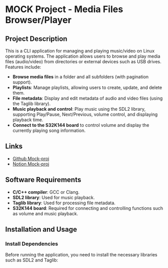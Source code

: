 # MOCK Project - Media Files Browser/Player

## Project Description

This is a CLI application for managing and playing music/video on Linux operating systems. The application allows users to browse and play media files (audio/video) from directories or external devices such as USB drives. Features include:

- **Browse media files** in a folder and all subfolders (with pagination support).
- **Playlists**: Manage playlists, allowing users to create, update, and delete them.
- **File metadata**: Display and edit metadata of audio and video files (using the Taglib library).
- **Music playback and control**: Play music using the SDL2 library, supporting Play/Pause, Next/Previous, volume control, and displaying playback time.
- **Connect to the S32K144 board** to control volume and display the currently playing song information.

## Links

- [Github Mock-proj](https://github.com/thanhetebkdn/MOCK-project)
- [Notion Mock-proj](https://thanhdeptrai.notion.site/MOCK-project-170f363afe3980b6bc66f2a9bb8b923d?pvs=4)

## Software Requirements

- **C/C++ compiler**: GCC or Clang.
- **SDL2 library**: Used for music playback.
- **Taglib library**: Used for processing file metadata.
- **S32K144 board**: Required for connecting and controlling functions such as volume and music playback.

## Installation and Usage

### Install Dependencies

Before running the application, you need to install the necessary libraries such as SDL2 and Taglib:
